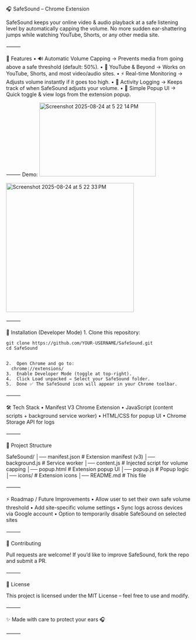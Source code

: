 🎧 SafeSound – Chrome Extension

SafeSound keeps your online video & audio playback at a safe listening level by automatically capping the volume.
No more sudden ear-shattering jumps while watching YouTube, Shorts, or any other media site.

⸻

🌟 Features
	•	🔊 Automatic Volume Capping → Prevents media from going above a safe threshold (default: 50%).
	•	🎥 YouTube & Beyond → Works on YouTube, Shorts, and most video/audio sites.
	•	⚡ Real-time Monitoring → Adjusts volume instantly if it goes too high.
	•	📝 Activity Logging → Keeps track of when SafeSound adjusts your volume.
	•	🎨 Simple Popup UI → Quick toggle & view logs from the extension popup.

⸻
Demo:
<img width="318" height="202" alt="Screenshot 2025-08-24 at 5 22 14 PM" src="https://github.com/user-attachments/assets/4d5fe4c0-b21a-4060-b409-07208caa42f1" />

<img width="349" height="353" alt="Screenshot 2025-08-24 at 5 22 33 PM" src="https://github.com/user-attachments/assets/8200ec04-cb72-40c7-b0ca-ddf06fa93255" />




⸻

🚀 Installation (Developer Mode)
	1.	Clone this repository:

    git clone https://github.com/YOUR-USERNAME/SafeSound.git
    cd SafeSound


	2.	Open Chrome and go to:
      chrome://extensions/
	3.	Enable Developer Mode (toggle at top-right).
	4.	Click Load unpacked → Select your SafeSound folder.
	5.	Done ✅ The SafeSound icon will appear in your Chrome toolbar.

⸻

🛠️ Tech Stack
	•	Manifest V3 Chrome Extension
	•	JavaScript (content scripts + background service worker)
	•	HTML/CSS for popup UI
	•	Chrome Storage API for logs

⸻

📂 Project Structure

SafeSound/
│── manifest.json        # Extension manifest (v3)
│── background.js        # Service worker
│── content.js           # Injected script for volume capping
│── popup.html           # Extension popup UI
│── popup.js             # Popup logic
│── icons/               # Extension icons
│── README.md            # This file


⸻

⚡ Roadmap / Future Improvements
	•	Allow user to set their own safe volume threshold
	•	Add site-specific volume settings
	•	Sync logs across devices via Google account
	•	Option to temporarily disable SafeSound on selected sites

⸻

🤝 Contributing

Pull requests are welcome!
If you’d like to improve SafeSound, fork the repo and submit a PR.

⸻

📜 License

This project is licensed under the MIT License – feel free to use and modify.

⸻

✨ Made with care to protect your ears 🎧

⸻

